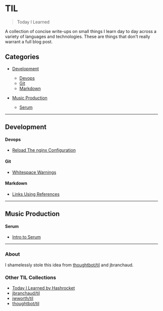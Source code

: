 # TIL

> Today I Learned

A collection of concise write-ups on small things I learn day to day across a
variety of languages and technologies. These are things that don't really
warrant a full blog post.

## Categories

* [Development](#development)
  * [Devops](#devops)
  * [Git](#git)
  * [Markdown](#markdown)

* [Music Production](#music-production)
  * [Serum](#serum)

---
## Development

#### Devops
- [Reload The nginx Configuration](dev/devops/reload-the-nginx-configuration.md)

#### Git
- [Whitespace Warnings](dev/git/whitespace-warnings.md)

#### Markdown
- [Links Using References](dev/md/links-using-references.md)

---
## Music Production

#### Serum

- [Intro to Serum](music/serum/intro-to-serum.md)

---
### About

I shamelessly stole this idea from
[thoughtbot/til](https://github.com/thoughtbot/til)
and jbranchaud.

### Other TIL Collections

* [Today I Learned by Hashrocket](https://til.hashrocket.com)
* [jbranchaud/til](https://github.com/jbranchaud/til)
* [jwworth/til](https://github.com/jwworth/til)
* [thoughtbot/til](https://github.com/thoughtbot/til)
